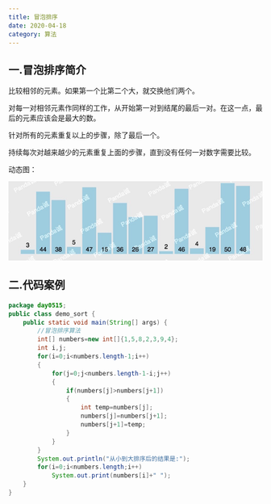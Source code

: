 ```yaml
---
title: 冒泡排序
date: 2020-04-18
category: 算法
---
```


## 一.冒泡排序简介

比较相邻的元素。如果第一个比第二个大，就交换他们两个。

对每一对相邻元素作同样的工作，从开始第一对到结尾的最后一对。在这一点，最后的元素应该会是最大的数。

针对所有的元素重复以上的步骤，除了最后一个。

持续每次对越来越少的元素重复上面的步骤，直到没有任何一对数字需要比较。

动态图：

![](./img/003/1.jpeg)

## 二.代码案例

```java
package day0515;
public class demo_sort {
    public static void main(String[] args) {
        //冒泡排序算法
        int[] numbers=new int[]{1,5,8,2,3,9,4};
        int i,j;
        for(i=0;i<numbers.length-1;i++)
        {
            for(j=0;j<numbers.length-1-i;j++)
            {
                if(numbers[j]>numbers[j+1])
                {
                    int temp=numbers[j];
                    numbers[j]=numbers[j+1];
                    numbers[j+1]=temp;
                }
            }
        }
        System.out.println("从小到大排序后的结果是:");
        for(i=0;i<numbers.length;i++)
            System.out.print(numbers[i]+" ");
    }
}
```
